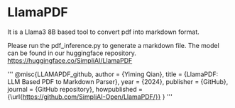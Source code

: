 # LlamaPDF

It is a Llama3 8B based tool to convert pdf into markdown format.

Please run the pdf_inference.py to generate a markdown file.
The model can be found in our huggingface repository. 
https://huggingface.co/SimpliAI/LlamaPDF


'''
@misc{LLAMAPDF_github,
  author = {Yiming Qian},
  title = {LlamaPDF: LLM Based PDF to Markdown Parser},
  year = {2024},
  publisher = {GitHub},
  journal = {GitHub repository},
  howpublished = {\url{https://github.com/SimpliAI-Open/LlamaPDF/}}
}
'''
